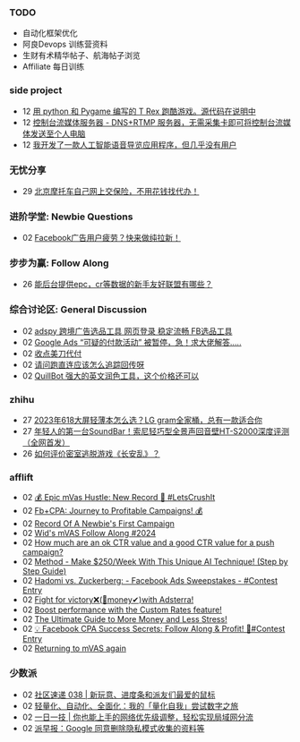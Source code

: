 ### TODO
-  自动化框架优化
-  阿良Devops 训练营资料
-  生财有术精华帖子、航海帖子浏览
-  Affiliate 每日训练

### side project
<!-- sideproject:START -->
-  12 [用 python 和 Pygame 编写的 T Rex 跑酷游戏。源代码在说明中](https://www.youtube.com/watch?v=pZySIXSelCA)
-  12 [控制台流媒体服务器 - DNS+RTMP 服务器，无需采集卡即可将控制台流媒体发送至个人电脑](https://github.com/Aioros/console-streaming-server)
-  12 [我开发了一款人工智能语音导览应用程序，但几乎没有用户](https://www.reddit.com/r/SideProject/comments/18gpp0e/ive_built_an_ai_audio_tour_app_but_have_almost_no/)<!-- sideproject:END -->


### 无忧分享
<!-- ruyo:START -->
-  29 [北京摩托车自己网上交保险，不用花钱找代办！](https://51.ruyo.net/18634.html)<!-- ruyo:END -->

### 进阶学堂: Newbie Questions
<!-- advertcn1:START -->
-  02 [Facebook广告用户疲劳？快来做纯拉新！](https://www.advertcn.com/thread-114556-1-1.html)<!-- advertcn1:END -->

### 步步为赢: Follow Along
<!-- advertcn2:START -->
-  26 [能后台提供epc，cr等数据的新手友好联盟有哪些？](https://www.advertcn.com/thread-114470-1-1.html)<!-- advertcn2:END -->

### 综合讨论区: General Discussion
<!-- advertcn3:START -->
-  02 [adspy 跨境广告选品工具 网页登录 稳定流畅 FB选品工具](https://www.advertcn.com/thread-114557-1-1.html)
-  02 [Google Ads “可疑的付款活动” 被暂停，急！求大佬解答.....](https://www.advertcn.com/thread-114555-1-1.html)
-  02 [收点美刀代付](https://www.advertcn.com/thread-114549-1-1.html)
-  02 [请问跑直连应该怎么追踪回传呀](https://www.advertcn.com/thread-114547-1-1.html)
-  02 [QuillBot 强大的英文润色工具，这个价格还可以](https://www.advertcn.com/thread-114544-1-1.html)<!-- advertcn3:END -->


### zhihu
<!-- zhihu:START -->
-  27 [2023年618大屏轻薄本怎么选？LG gram全家桶，总有一款适合你](http://zhuanlan.zhihu.com/p/632641888?utm_campaign=rss&utm_medium=rss&utm_source=rss&utm_content=title)
-  27 [年轻人的第一台SoundBar！索尼轻巧型全景声回音壁HT-S2000深度评测（全网首发）](http://zhuanlan.zhihu.com/p/630990296?utm_campaign=rss&utm_medium=rss&utm_source=rss&utm_content=title)
-  26 [如何评价密室逃脱游戏《长安乱》？](http://www.zhihu.com/question/563950552/answer/3045961312?utm_campaign=rss&utm_medium=rss&utm_source=rss&utm_content=title)<!-- zhihu:END -->

### afflift
<!-- afflift:START -->
-  02 [💰 Epic mVas Hustle: New Record 🚀 #LetsCrushIt](https://afflift.com/f/threads/%F0%9F%92%B0-epic-mvas-hustle-new-record-%F0%9F%9A%80-letscrushit.12305/)
-  02 [Fb+CPA: Journey to Profitable Campaigns! 💰](https://afflift.com/f/threads/fb-cpa-journey-to-profitable-campaigns-%F0%9F%92%B0.12907/)
-  02 [Record Of A Newbie&#39;s First Campaign](https://afflift.com/f/threads/record-of-a-newbies-first-campaign.12826/)
-  02 [Wid&#39;s mVAS Follow Along #2024](https://afflift.com/f/threads/wids-mvas-follow-along-2024.12822/)
-  02 [How much are an ok CTR value and a good CTR value for a push campaign?](https://afflift.com/f/threads/how-much-are-an-ok-ctr-value-and-a-good-ctr-value-for-a-push-campaign.12906/)
-  02 [Method - Make $250/Week With This Unique AI Technique! &lpar;Step by Step Guide&rpar;](https://afflift.com/f/threads/method-make-250-week-with-this-unique-ai-technique-step-by-step-guide.12903/)
-  02 [Hadomi vs. Zuckerberg: - Facebook Ads Sweepstakes - #Contest Entry](https://afflift.com/f/threads/hadomi-vs-zuckerberg-facebook-ads-sweepstakes-contest-entry.12846/)
-  02 [Fight for victory❌&lpar;🤑money✔&rpar;with Adsterra!](https://afflift.com/f/threads/fight-for-victory%E2%9D%8C-%F0%9F%A4%91money%E2%9C%94-with-adsterra.12810/)
-  02 [Boost performance with the Custom Rates feature!](https://afflift.com/f/threads/boost-performance-with-the-custom-rates-feature.12904/)
-  02 [The Ultimate Guide to More Money and Less Stress!](https://afflift.com/f/threads/the-ultimate-guide-to-more-money-and-less-stress.12901/)
-  02 [💡 Facebook CPA Success Secrets: Follow Along &amp; Profit! 💸#Contest Entry](https://afflift.com/f/threads/%F0%9F%92%A1-facebook-cpa-success-secrets-follow-along-profit-%F0%9F%92%B8-contest-entry.12886/)
-  02 [Returning to mVAS again](https://afflift.com/f/threads/returning-to-mvas-again.12820/)<!-- afflift:END -->

### 少数派
<!-- sspai:START -->
-  02 [社区速递 038 | 新玩意、进度条和派友们最爱的鼠标](https://sspai.com/post/87761)
-  02 [轻量化、自动化、全面化：我的「量化自我」尝试数字之旅](https://sspai.com/post/86747)
-  02 [一日一技 | 你也能上手的网络优先级调整，轻松实现局域网分流](https://sspai.com/post/87558)
-  02 [派早报：Google 同意删除隐私模式收集的资料等](https://sspai.com/post/87740)<!-- sspai:END -->
